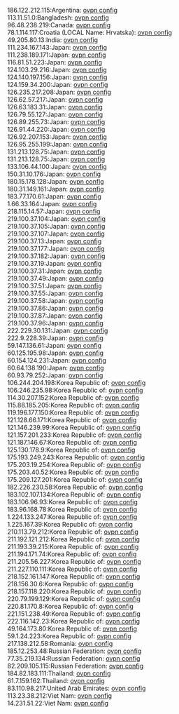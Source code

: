 186.122.212.115:Argentina: [ovpn config](vpn/186_122_212_115.ovpn)  
113.11.51.0:Bangladesh: [ovpn config](vpn/113_11_51_0.ovpn)  
96.48.238.219:Canada: [ovpn config](vpn/96_48_238_219.ovpn)  
78.1.114.117:Croatia (LOCAL Name: Hrvatska): [ovpn config](vpn/78_1_114_117.ovpn)  
49.205.80.13:India: [ovpn config](vpn/49_205_80_13.ovpn)  
111.234.167.143:Japan: [ovpn config](vpn/111_234_167_143.ovpn)  
111.238.189.171:Japan: [ovpn config](vpn/111_238_189_171.ovpn)  
116.81.51.223:Japan: [ovpn config](vpn/116_81_51_223.ovpn)  
124.103.29.216:Japan: [ovpn config](vpn/124_103_29_216.ovpn)  
124.140.197.156:Japan: [ovpn config](vpn/124_140_197_156.ovpn)  
124.159.34.200:Japan: [ovpn config](vpn/124_159_34_200.ovpn)  
126.235.217.208:Japan: [ovpn config](vpn/126_235_217_208.ovpn)  
126.62.57.217:Japan: [ovpn config](vpn/126_62_57_217.ovpn)  
126.63.183.31:Japan: [ovpn config](vpn/126_63_183_31.ovpn)  
126.79.55.127:Japan: [ovpn config](vpn/126_79_55_127.ovpn)  
126.89.255.73:Japan: [ovpn config](vpn/126_89_255_73.ovpn)  
126.91.44.220:Japan: [ovpn config](vpn/126_91_44_220.ovpn)  
126.92.207.153:Japan: [ovpn config](vpn/126_92_207_153.ovpn)  
126.95.255.199:Japan: [ovpn config](vpn/126_95_255_199.ovpn)  
131.213.128.75:Japan: [ovpn config](vpn/131_213_128_75.ovpn)  
131.213.128.75:Japan: [ovpn config](vpn/131_213_128_75.ovpn)  
133.106.44.100:Japan: [ovpn config](vpn/133_106_44_100.ovpn)  
150.31.10.176:Japan: [ovpn config](vpn/150_31_10_176.ovpn)  
180.15.178.128:Japan: [ovpn config](vpn/180_15_178_128.ovpn)  
180.31.149.161:Japan: [ovpn config](vpn/180_31_149_161.ovpn)  
183.77.170.61:Japan: [ovpn config](vpn/183_77_170_61.ovpn)  
1.66.33.164:Japan: [ovpn config](vpn/1_66_33_164.ovpn)  
218.115.14.57:Japan: [ovpn config](vpn/218_115_14_57.ovpn)  
219.100.37.104:Japan: [ovpn config](vpn/219_100_37_104.ovpn)  
219.100.37.105:Japan: [ovpn config](vpn/219_100_37_105.ovpn)  
219.100.37.107:Japan: [ovpn config](vpn/219_100_37_107.ovpn)  
219.100.37.13:Japan: [ovpn config](vpn/219_100_37_13.ovpn)  
219.100.37.177:Japan: [ovpn config](vpn/219_100_37_177.ovpn)  
219.100.37.182:Japan: [ovpn config](vpn/219_100_37_182.ovpn)  
219.100.37.19:Japan: [ovpn config](vpn/219_100_37_19.ovpn)  
219.100.37.31:Japan: [ovpn config](vpn/219_100_37_31.ovpn)  
219.100.37.49:Japan: [ovpn config](vpn/219_100_37_49.ovpn)  
219.100.37.51:Japan: [ovpn config](vpn/219_100_37_51.ovpn)  
219.100.37.55:Japan: [ovpn config](vpn/219_100_37_55.ovpn)  
219.100.37.58:Japan: [ovpn config](vpn/219_100_37_58.ovpn)  
219.100.37.86:Japan: [ovpn config](vpn/219_100_37_86.ovpn)  
219.100.37.87:Japan: [ovpn config](vpn/219_100_37_87.ovpn)  
219.100.37.96:Japan: [ovpn config](vpn/219_100_37_96.ovpn)  
222.229.30.131:Japan: [ovpn config](vpn/222_229_30_131.ovpn)  
222.9.228.39:Japan: [ovpn config](vpn/222_9_228_39.ovpn)  
59.147.136.61:Japan: [ovpn config](vpn/59_147_136_61.ovpn)  
60.125.195.98:Japan: [ovpn config](vpn/60_125_195_98.ovpn)  
60.154.124.231:Japan: [ovpn config](vpn/60_154_124_231.ovpn)  
60.64.138.190:Japan: [ovpn config](vpn/60_64_138_190.ovpn)  
60.93.79.252:Japan: [ovpn config](vpn/60_93_79_252.ovpn)  
106.244.204.198:Korea Republic of: [ovpn config](vpn/106_244_204_198.ovpn)  
106.246.235.98:Korea Republic of: [ovpn config](vpn/106_246_235_98.ovpn)  
114.30.207.152:Korea Republic of: [ovpn config](vpn/114_30_207_152.ovpn)  
115.88.185.205:Korea Republic of: [ovpn config](vpn/115_88_185_205.ovpn)  
119.196.177.150:Korea Republic of: [ovpn config](vpn/119_196_177_150.ovpn)  
121.128.66.171:Korea Republic of: [ovpn config](vpn/121_128_66_171.ovpn)  
121.146.239.99:Korea Republic of: [ovpn config](vpn/121_146_239_99.ovpn)  
121.157.201.233:Korea Republic of: [ovpn config](vpn/121_157_201_233.ovpn)  
121.187.146.67:Korea Republic of: [ovpn config](vpn/121_187_146_67.ovpn)  
125.130.178.9:Korea Republic of: [ovpn config](vpn/125_130_178_9.ovpn)  
175.193.249.243:Korea Republic of: [ovpn config](vpn/175_193_249_243.ovpn)  
175.203.19.254:Korea Republic of: [ovpn config](vpn/175_203_19_254.ovpn)  
175.203.40.52:Korea Republic of: [ovpn config](vpn/175_203_40_52.ovpn)  
175.209.127.201:Korea Republic of: [ovpn config](vpn/175_209_127_201.ovpn)  
182.226.230.58:Korea Republic of: [ovpn config](vpn/182_226_230_58.ovpn)  
183.102.107.134:Korea Republic of: [ovpn config](vpn/183_102_107_134.ovpn)  
183.106.96.93:Korea Republic of: [ovpn config](vpn/183_106_96_93.ovpn)  
183.96.168.78:Korea Republic of: [ovpn config](vpn/183_96_168_78.ovpn)  
1.224.133.247:Korea Republic of: [ovpn config](vpn/1_224_133_247.ovpn)  
1.225.167.39:Korea Republic of: [ovpn config](vpn/1_225_167_39.ovpn)  
210.113.79.212:Korea Republic of: [ovpn config](vpn/210_113_79_212.ovpn)  
211.192.121.212:Korea Republic of: [ovpn config](vpn/211_192_121_212.ovpn)  
211.193.39.215:Korea Republic of: [ovpn config](vpn/211_193_39_215.ovpn)  
211.194.171.74:Korea Republic of: [ovpn config](vpn/211_194_171_74.ovpn)  
211.205.56.227:Korea Republic of: [ovpn config](vpn/211_205_56_227.ovpn)  
211.227.110.111:Korea Republic of: [ovpn config](vpn/211_227_110_111.ovpn)  
218.152.161.147:Korea Republic of: [ovpn config](vpn/218_152_161_147.ovpn)  
218.156.30.6:Korea Republic of: [ovpn config](vpn/218_156_30_6.ovpn)  
218.157.118.220:Korea Republic of: [ovpn config](vpn/218_157_118_220.ovpn)  
220.79.199.129:Korea Republic of: [ovpn config](vpn/220_79_199_129.ovpn)  
220.81.170.8:Korea Republic of: [ovpn config](vpn/220_81_170_8.ovpn)  
221.151.238.49:Korea Republic of: [ovpn config](vpn/221_151_238_49.ovpn)  
222.116.142.23:Korea Republic of: [ovpn config](vpn/222_116_142_23.ovpn)  
49.164.173.80:Korea Republic of: [ovpn config](vpn/49_164_173_80.ovpn)  
59.1.24.223:Korea Republic of: [ovpn config](vpn/59_1_24_223.ovpn)  
217.138.212.58:Romania: [ovpn config](vpn/217_138_212_58.ovpn)  
185.12.253.48:Russian Federation: [ovpn config](vpn/185_12_253_48.ovpn)  
77.35.219.134:Russian Federation: [ovpn config](vpn/77_35_219_134.ovpn)  
82.209.105.115:Russian Federation: [ovpn config](vpn/82_209_105_115.ovpn)  
184.82.183.111:Thailand: [ovpn config](vpn/184_82_183_111.ovpn)  
61.7.159.162:Thailand: [ovpn config](vpn/61_7_159_162.ovpn)  
83.110.98.217:United Arab Emirates: [ovpn config](vpn/83_110_98_217.ovpn)  
113.23.38.212:Viet Nam: [ovpn config](vpn/113_23_38_212.ovpn)  
14.231.51.22:Viet Nam: [ovpn config](vpn/14_231_51_22.ovpn)  
